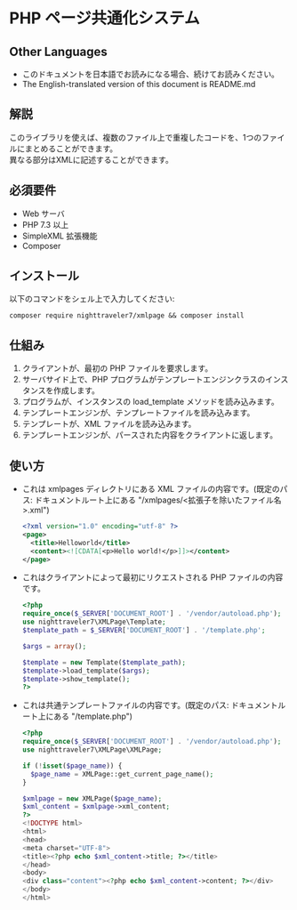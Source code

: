 # PHP ページ共通化システム

## Other Languages
- このドキュメントを日本語でお読みになる場合、続けてお読みください。
- The English-translated version of this document is README.md

## 解説
このライブラリを使えば、複数のファイル上で重複したコードを、1つのファイルにまとめることができます。  
異なる部分はXMLに記述することができます。

## 必須要件
- Web サーバ
- PHP 7.3 以上
- SimpleXML 拡張機能
- Composer

## インストール
以下のコマンドをシェル上で入力してください:
```shell
composer require nighttraveler7/xmlpage && composer install
```

## 仕組み
1. クライアントが、最初の PHP ファイルを要求します。
2. サーバサイド上で、PHP プログラムがテンプレートエンジンクラスのインスタンスを作成します。
3. プログラムが、インスタンスの load_template メソッドを読み込みます。
4. テンプレートエンジンが、テンプレートファイルを読み込みます。
5. テンプレートが、XML ファイルを読み込みます。
6. テンプレートエンジンが、パースされた内容をクライアントに返します。

## 使い方
- これは xmlpages ディレクトリにある XML ファイルの内容です。(既定のパス: ドキュメントルート上にある "/xmlpages/<拡張子を除いたファイル名>.xml")

  ```XML
  <?xml version="1.0" encoding="utf-8" ?>
  <page>
  	<title>Helloworld</title>
  	<content><![CDATA[<p>Hello world!</p>]]></content>
  </page>
  ```

- これはクライアントによって最初にリクエストされる PHP ファイルの内容です。

  ```PHP
  <?php
  require_once($_SERVER['DOCUMENT_ROOT'] . '/vendor/autoload.php');
  use nighttraveler7\XMLPage\Template;
  $template_path = $_SERVER['DOCUMENT_ROOT'] . '/template.php';  

  $args = array();

  $template = new Template($template_path);
  $template->load_template($args);
  $template->show_template();
  ?>
  ```

- これは共通テンプレートファイルの内容です。(既定のパス: ドキュメントルート上にある "/template.php")

  ```PHP
  <?php
  require_once($_SERVER['DOCUMENT_ROOT'] . '/vendor/autoload.php');
  use nighttraveler7\XMLPage\XMLPage;

  if (!isset($page_name)) {
  	$page_name = XMLPage::get_current_page_name();
  }

  $xmlpage = new XMLPage($page_name);
  $xml_content = $xmlpage->xml_content;
  ?>
  <!DOCTYPE html>
  <html>
  <head>
  <meta charset="UTF-8">
  <title><?php echo $xml_content->title; ?></title>
  </head>
  <body>
  <div class="content"><?php echo $xml_content->content; ?></div>
  </body>
  </html>
  ```
